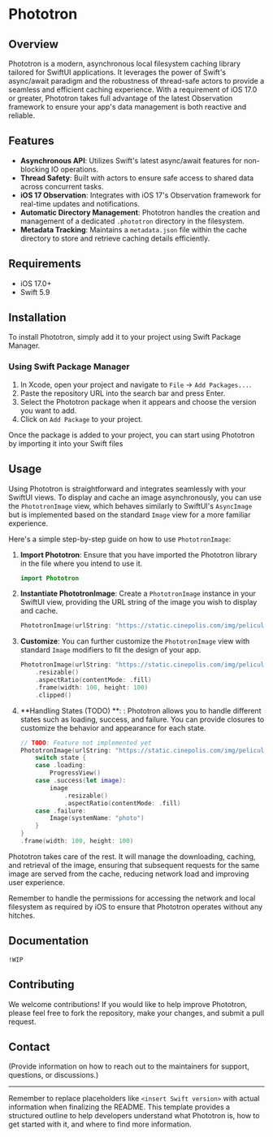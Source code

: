 # Phototron

## Overview

Phototron is a modern, asynchronous local filesystem caching library tailored for SwiftUI applications. It leverages the power of Swift's async/await paradigm and the robustness of thread-safe actors to provide a seamless and efficient caching experience. With a requirement of iOS 17.0 or greater, Phototron takes full advantage of the latest Observation framework to ensure your app's data management is both reactive and reliable.

## Features

- **Asynchronous API**: Utilizes Swift's latest async/await features for non-blocking IO operations.
- **Thread Safety**: Built with actors to ensure safe access to shared data across concurrent tasks.
- **iOS 17 Observation**: Integrates with iOS 17's Observation framework for real-time updates and notifications.
- **Automatic Directory Management**: Phototron handles the creation and management of a dedicated `.phototron` directory in the filesystem.
- **Metadata Tracking**: Maintains a `metadata.json` file within the cache directory to store and retrieve caching details efficiently.

## Requirements

- iOS 17.0+
- Swift 5.9

## Installation

To install Phototron, simply add it to your project using Swift Package Manager.

### Using Swift Package Manager

1. In Xcode, open your project and navigate to `File` -> `Add Packages...`.
2. Paste the repository URL into the search bar and press Enter.
3. Select the Phototron package when it appears and choose the version you want to add.
4. Click on `Add Package` to your project.

Once the package is added to your project, you can start using Phototron by importing it into your Swift files


## Usage

Using Phototron is straightforward and integrates seamlessly with your SwiftUI views. To display and cache an image asynchronously, you can use the `PhototronImage` view, which behaves similarly to SwiftUI's `AsyncImage` but is implemented based on the standard `Image` view for a more familiar experience.

Here's a simple step-by-step guide on how to use `PhototronImage`:

1. **Import Phototron**: Ensure that you have imported the Phototron library in the file where you intend to use it.

   ```swift
   import Phototron
   ```

2. **Instantiate PhototronImage**: Create a `PhototronImage` instance in your SwiftUI view, providing the URL string of the image you wish to display and cache.

   ```swift
   PhototronImage(urlString: "https://static.cinepolis.com/img/peliculas/35167/1/1/35167.jpg")
   ```

3. **Customize**: You can further customize the `PhototronImage` view with standard `Image` modifiers to fit the design of your app.

   ```swift
   PhototronImage(urlString: "https://static.cinepolis.com/img/peliculas/35167/1/1/35167.jpg")
       .resizable()
       .aspectRatio(contentMode: .fill)
       .frame(width: 100, height: 100)
       .clipped()
   ```

4. **Handling States (TODO) **: : Phototron allows you to handle different states such as loading, success, and failure. You can provide closures to customize the behavior and appearance for each state.

   ```swift
   // TODO: Feature not implemented yet
   PhototronImage(urlString: "https://static.cinepolis.com/img/peliculas/35167/1/1/35167.jpg") { state in
       switch state {
       case .loading:
           ProgressView()
       case .success(let image):
           image
               .resizable()
               .aspectRatio(contentMode: .fill)
       case .failure:
           Image(systemName: "photo")
       }
   }
   .frame(width: 100, height: 100)
   ```

Phototron takes care of the rest. It will manage the downloading, caching, and retrieval of the image, ensuring that subsequent requests for the same image are served from the cache, reducing network load and improving user experience.

Remember to handle the permissions for accessing the network and local filesystem as required by iOS to ensure that Phototron operates without any hitches.

## Documentation

`!WIP`

## Contributing

We welcome contributions! If you would like to help improve Phototron, please feel free to fork the repository, make your changes, and submit a pull request.

## Contact

(Provide information on how to reach out to the maintainers for support, questions, or discussions.)


---

Remember to replace placeholders like `<insert Swift version>` with actual information when finalizing the README. This template provides a structured outline to help developers understand what Phototron is, how to get started with it, and where to find more information.
